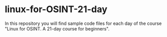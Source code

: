 # linux-for-OSINT-21-day
In this repository you will find sample code files for each day of the course "Linux for OSINT. A 21-day course for beginners".
